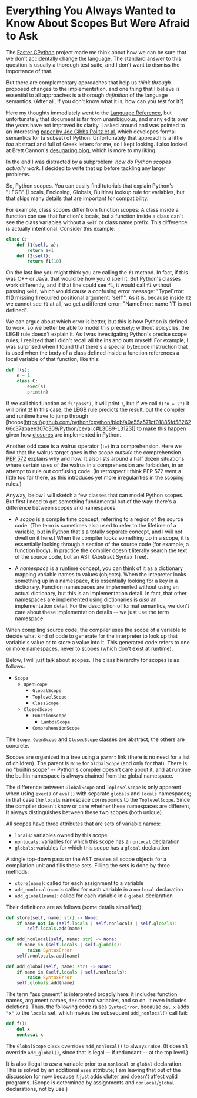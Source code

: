 # Everything You Always Wanted to Know About Scopes But Were Afraid to Ask

The [Faster CPython](https://github.com/faster-cpython/ideas) project made me think about how we can be sure that we don't accidentally change the language.
The standard answer to this question is usually a thorough test suite, and I don't want to dismiss the importance of that.

But there are complementary approaches that help us *think through* proposed changes to the implementation, and one thing that I believe is essential to all approaches is a thorough *definition* of the language semantics.
(After all, if you don't know what it is, how can you test for it?)

Here my thoughts immediately went to the [Language Reference](https://docs.python.org/3.11/reference/), but unfortunately that document is far from unambiguous, and many edits over the years have not improved its clarity.
I asked around and was pointed to an interesting [paper by Joe Gibbs Politz et al.](http://cs.brown.edu/research/plt/dl/lambda-py/lambda-py.pdf) which developes formal semantics for (a subset) of Python.
Unfortunately that approach is a little *too* abstract and full of Greek letters for me, so I kept looking.
I also looked at Brett Cannon's [desugaring blog](https://snarky.ca/tag/syntactic-sugar/), which is more to my liking.

In the end I was distracted by a subproblem: _how do Python scopes actually work_.
I decided to write that up before tackling any larger problems.

So, Python scopes.
You can easily find tutorials that explain Python's "LEGB" (Locals, Enclosing, Globals, Builtins) lookup rule for variables, but that skips many details that are important for compatibility.

For example, class scopes differ from function scopes:
A class inside a function can see that function's locals, but a function inside a class can't see the class variables without a `self` or class name prefix.
This difference is actually intentional.
Consider this example:

```py
class C:
    def f1(self, a):
        return a+1
    def f2(self):
        return f1(10)
```

On the last line you might think you are calling the `f1` method.
In fact, if this was C++ or Java, that would be how you'd spell it.
But Python's classes work differently, and if that line could see `f1`, it would call `f1` without passing `self`, which would cause a confusing error message: "TypeError: f1() missing 1 required positional argument: 'self'".
As it is, because inside `f2` we cannot see `f1` at all, we get a different error: "NameError: name 'f1' is not defined".

We can argue about which error is better, but this is how Python is defined to work, so we better be able to model this precisely; without epicycles, the LEGB rule doesn't explain it.
As I was investigating Python's precise scope rules, I realized that I didn't recall all the ins and outs myself!
For example, I was surprised when I found that there's a special bytecode instruction that is used when the body of a class defined inside a function references a local variable of that function, like this:

```py
def f(s):
    n = 1
    class C:
        exec(s)
        print(n)
```

If we call this function as `f("pass")`, it will print `1`, but if we call `f("n = 2")` it will print `2`!
In this case, the LEGB rule predicts the result, but the compiler and runtime have to jump through [hoops(https://github.com/python/cpython/blob/a0e55a571cf01885fd5826266c37abaee307c309/Python/ceval.c#L3089-L3123)] to make this happen given how [closures](https://en.wikipedia.org/wiki/Closure_(computer_programming)) are implemented in Python.

Another odd case is a walrus operator (`:=`) in a comprehension.
Here we find that the walrus target goes in the scope *outside* the comprehension.
[PEP 572](https://www.python.org/dev/peps/pep-0572/#scope-of-the-target) explains why and how.
It also lists around a half dozen situations where certain uses of the walrus in a comprehension are forbidden, in an attempt to rule out confusing code.
(In retrospect I think PEP 572 went a little too far there, as this introduces yet more irregularities in the scoping rules.)

Anyway, below I will sketch a few classes that can model Python scopes.
But first I need to get something fundamental out of the way: there's a difference between scopes and namespaces.

- A *scope* is a compile time concept, referring to a region of the source code.
  (The term is sometimes also used to refer to the lifetime of a variable, but in Python that's a totally separate concept, and I will not dwell on it here.)
  When the compiler looks something up in a scope, it is essentially looking through a section of the source code (for example, a function body).
  In practice the compiler doesn't literally search the text of the source code, but an AST (Abstract Syntax Tree).

- A *namespace* is a runtime concept, you can think of it as a dictionary mapping variable names to values (objects).
  When the intepreter looks something up in a namespace, it is essentially looking for a key in a dictionary.
  Function namespaces are implemented without using an actual dictionary, but this is an implementation detail.
  In fact, that other namespaces are implemented using dictionaries is *also* an implementation detail.
  For the description of formal semantics, we don't care about these implementation details -- we just use the term namespace.

When compiling source code, the compiler uses the scope of a variable to decide what kind of code to generate for the interpreter to look up that variable's value or to store a value into it.
This generated code refers to one or more namespaces, never to scopes (which don't exist at runtime).

Below, I will just talk about scopes.
The class hierarchy for scopes is as follows:

- `Scope`
  - `OpenScope`
    - `GlobalScope`
    - `ToplevelScope`
    - `ClassScope`
  - `ClosedScope`
    - `FunctionScope`
      - `LambdaScope`
    - `ComprehensionScope`

The `Scope`, `OpenScope` and `ClosedScope` classes are abstract; the others are concrete.

Scopes are organized in a tree using a `parent` link (there is no need for a list of children).
The parent is `None` for `GlobalScope` (and only for that).
There is no "builtin scope" -- Python's compiler doesn't care about it, and at runtime the builtin namespace is always chained from the global namespace.

The difference between `GlobalScope` and `ToplevelScope` is only apparent when using `exec()` or `eval()` with separate `globals` and `locals` namespaces; in that case the `locals` namespace corresponds to the `ToplevelScope`.
Since the compiler doesn't know or care whether these namespaces are different, it always distinguishes between these two scopes (both unique).

All scopes have three attributes that are sets of variable names:

- `locals`: variables owned by this scope
- `nonlocals`: variables for which this scope has a `nonlocal` declaration
- `globals`: variables for which this scope has a `global` declaration

A single top-down pass on the AST creates all scope objects for a compilation unit and fills these sets.
Filling the sets is done by three methods:

- `store(name)`: called for each assignment to a variable
- `add_nonlocal(name)`: called for each variable in a `nonlocal` declaration
- `add_global(name)`: called for each variable in a `global` declaration

Their definitions are as follows (some details simplified):

```py
def store(self, name: str) -> None:
    if name not in (self.locals | self.nonlocals | self.globals):
        self.locals.add(name)

def add_nonlocal(self, name: str) -> None:
    if name in (self.locals | self.globals):
        raise SyntaxError
    self.nonlocals.add(name)

def add_global(self, name: str) -> None:
    if name in (self.locals | self.nonlocals):
        raise SyntaxError
    self.globals.add(name)
```

The term "assignment" is interpreted broadly here: it includes function names, argument names, `for` control variables, and so on.
It even includes deletions.
Thus, the following code raises `SyntaxError`, because `del x` adds `"x"` to the `locals` set, which makes the subsequent `add_nonlocal()` call fail:

```py
def f():
    del x
    nonlocal x
```

The `GlobalScope` class overrides `add_nonlocal()` to always raise.
(It doesn't override `add_global()`, since that is legal -- if redundant -- at the top level.)

It is also illegal to *use* a variable prior to a `nonlocal` or `global` declaration.
This is solved by an additional `uses` attribute; I am leaving that out of the discussion for now because it just adds clutter and doesn't affect valid programs.
(Scope is determined by assignments and `nonlocal`/`global` declarations, not by use.)
